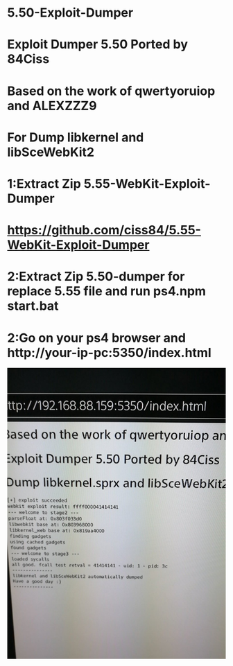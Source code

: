 # 5.50-Exploit-Dumper
# Exploit Dumper 5.50 Ported by 84Ciss
# Based on the work of qwertyoruiop and ALEXZZZ9
# For Dump libkernel and libSceWebKit2
# 1:Extract Zip 5.55-WebKit-Exploit-Dumper
# https://github.com/ciss84/5.55-WebKit-Exploit-Dumper
# 2:Extract Zip 5.50-dumper for replace 5.55 file and run ps4.npm start.bat 
# 2:Go on your ps4 browser and  http://your-ip-pc:5350/index.html

![Alt text](https://github.com/ciss84/5.50-dumper/blob/master/DwfG2qkWkAAF0nV.jpg?raw=true "Title")


